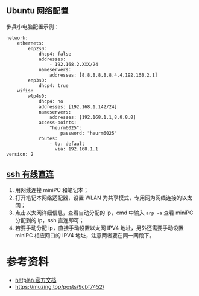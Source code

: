 ## Ubuntu 网络配置
步兵小电脑配置示例：
```shell
network:
	ethernets:
		enp2s0:
			dhcp4: false
			addresses:
				- 192.168.2.XXX/24
			nameservers:
				addresses: [8.8.8.8,8.8.4.4,192.168.2.1]
		enp3s0:
			dhcp4: true
	wifis:
		wlp4s0:
			dhcp4: no
			addresses: [192.168.1.142/24]
			nameservers:
				addresses: [192.168.1.1,8.8.8.8]
			access-points:
				"heurm6025":
					password: "heurm6025"
			routes:
				- to: default
				  via: 192.168.1.1
version: 2
```

## [ssh 有线直连](https://blog.csdn.net/LQMIKU/article/details/78626902)
1. 用网线连接 miniPC 和笔记本；
2. 打开笔记本网络适配器，设置 WLAN 为共享模式，专用网为网线连接的以太网；
3. 点击以太网详细信息，查看自动分配的 ip，cmd 中输入 `arp -a` 查看 miniPC 分配到的 ip，ssh 直连即可；
4. 若要手动分配 ip，直接手动设置以太网 IPV4 地址，另外还需要手动设置 miniPC 相应网口的 IPV4 地址，注意两者要在同一网段下。
# 参考资料
- [netplan 官方文档](https://netplan.readthedocs.io/en/stable/)
- https://muzing.top/posts/9cbf7452/